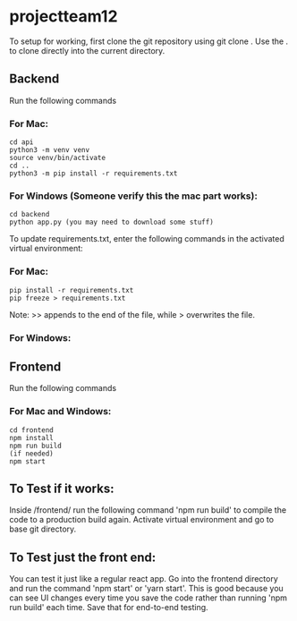 # projectteam12

To setup for working, first clone the git repository using git clone <git url> .
Use the . to clone directly into the current directory.


## Backend
Run the following commands

### For Mac:
    cd api
    python3 -m venv venv
    source venv/bin/activate
    cd ..
    python3 -m pip install -r requirements.txt

### For Windows (Someone verify this the mac part works):
    cd backend
    python app.py (you may need to download some stuff)


To update requirements.txt, enter the following commands in the activated virtual environment:

### For Mac:
    pip install -r requirements.txt
    pip freeze > requirements.txt

Note: >> appends to the end of the file, while > overwrites the file.

### For Windows:


## Frontend
Run the following commands

### For Mac and Windows:
    cd frontend
    npm install
    npm run build
    (if needed)
    npm start


## To Test if it works:
Inside /frontend/ run the following command 'npm run build' to compile the code to a production build again.
Activate virtual environment and go to base git directory.

## To Test just the front end:
You can test it just like a regular react app. Go into the frontend directory and run the command 'npm start' or 'yarn start'. This is good because you can see UI changes every time you save the code rather than running 'npm run build' each time. Save that for end-to-end testing.